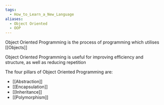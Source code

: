 ```yaml
---
tags:
  - How_to_Learn_a_New_Language
aliases:
  - Object Oriented
  - OOP
---
```

Object Oriented Programming is the process of programming which utilises [[Objects]]

Object Oriented Programming is useful for improving efficiency and structure, as well as reducing repetition

The four pillars of Object Oriented Programming are:
- [[Abstraction]]
- [[Encapsulation]]
- [[Inheritance]]
- [[Polymorphism]]